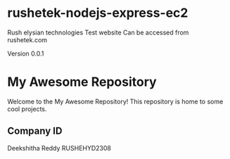 # rushetek-nodejs-express-ec2
Rush elysian technologies Test website
Can be accessed from rushetek.com

Version 0.0.1


# My Awesome Repository

Welcome to the My Awesome Repository! This repository is home to some cool projects.

## Company ID

Deekshitha Reddy
RUSHEHYD2308



